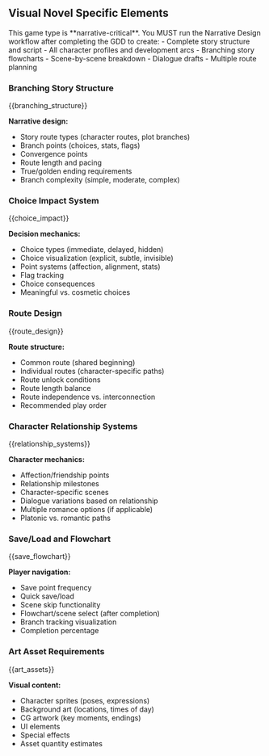 ## Visual Novel Specific Elements

<narrative-workflow-critical>
This game type is **narrative-critical**. You MUST run the Narrative Design workflow after completing the GDD to create:
- Complete story structure and script
- All character profiles and development arcs
- Branching story flowcharts
- Scene-by-scene breakdown
- Dialogue drafts
- Multiple route planning
</narrative-workflow-critical>

### Branching Story Structure

{{branching_structure}}

**Narrative design:**

- Story route types (character routes, plot branches)
- Branch points (choices, stats, flags)
- Convergence points
- Route length and pacing
- True/golden ending requirements
- Branch complexity (simple, moderate, complex)

### Choice Impact System

{{choice_impact}}

**Decision mechanics:**

- Choice types (immediate, delayed, hidden)
- Choice visualization (explicit, subtle, invisible)
- Point systems (affection, alignment, stats)
- Flag tracking
- Choice consequences
- Meaningful vs. cosmetic choices

### Route Design

{{route_design}}

**Route structure:**

- Common route (shared beginning)
- Individual routes (character-specific paths)
- Route unlock conditions
- Route length balance
- Route independence vs. interconnection
- Recommended play order

### Character Relationship Systems

{{relationship_systems}}

**Character mechanics:**

- Affection/friendship points
- Relationship milestones
- Character-specific scenes
- Dialogue variations based on relationship
- Multiple romance options (if applicable)
- Platonic vs. romantic paths

### Save/Load and Flowchart

{{save_flowchart}}

**Player navigation:**

- Save point frequency
- Quick save/load
- Scene skip functionality
- Flowchart/scene select (after completion)
- Branch tracking visualization
- Completion percentage

### Art Asset Requirements

{{art_assets}}

**Visual content:**

- Character sprites (poses, expressions)
- Background art (locations, times of day)
- CG artwork (key moments, endings)
- UI elements
- Special effects
- Asset quantity estimates
